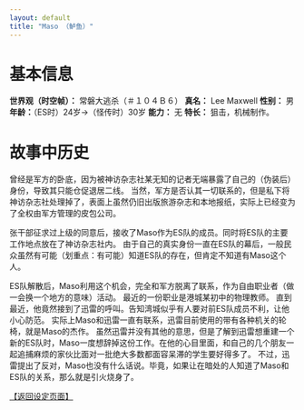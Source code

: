 ```yaml
---
layout: default
title: "Maso （鲈鱼）"
---
```


# 基本信息 #
**世界观（时空帧）：** 常磐大逃杀（＃１０４Ｂ６）
**真名：** Lee Maxwell
**性别：** 男
**年龄：**（ES时）24岁→（怪传时）30岁
**能力：** 无
**特长：** 狙击，机械制作。

# 故事中历史 #
曾经是军方的卧底，因为被神访杂志社某无知的记者无端暴露了自己的（伪装后）身份，导致其只能仓促退居二线。
当然，军方是否认其一切联系的，但是私下将神访杂志社处理掉了，表面上虽然仍旧出版旅游杂志和本地报纸，实际上已经变为了全权由军方管理的皮包公司。

张干部征求过上级的同意后，接收了Maso作为ES队的成员。同时将ES队的主要工作地点放在了神访杂志社内。
由于自己的真实身份一直在ES队的幕后，一般民众虽然有可能（划重点：有可能）知道ES队的存在，但肯定不知道有Maso这个人。

ES队解散后，Maso利用这个机会，完全和军方脱离了联系，作为自由职业者（做一会换一个地方的意味）活动。
最近的一份职业是港城某初中的物理教师。
直到最近，他竟然接到了迅雷的呼叫。告知湾城似乎有人要对前ES队成员不利，让他小心防范。
实际上Maso和迅雷一直有联系，迅雷目前使用的带有各种机关的轮椅，就是Maso的杰作。
虽然迅雷并没有其他的意思，但是了解到迅雷想重建一个新的ES队时，Maso一度想辞掉这份工作。在他的心目里面，和自己的几个朋友一起追捕麻烦的家伙比面对一批绝大多数都面容呆滞的学生要好得多了。
不过，迅雷提出了反对，Maso也没有什么话说。毕竟，如果让在暗处的人知道了Maso和ES队的关系，那么就是引火烧身了。

[【返回设定页面】](https://amarillonmc.github.io/Settings/)